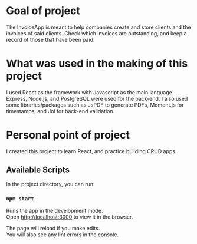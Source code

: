 # Goal of project

The InvoiceApp is meant to help companies create and store clients and the invoices of said clients. Check which invoices are outstanding, and keep a record of those that have been paid. 

# What was used in the making of this project
I used React as the framework with Javascript as the main language. Express, Node.js, and PostgreSQL were used for the back-end. I also used some libraries/packages such as JsPDF to generate PDFs, Moment.js for timestamps, and Joi for back-end validation.

# Personal point of project

I created this project to learn React, and practice building CRUD apps.

## Available Scripts

In the project directory, you can run:

### `npm start`

Runs the app in the development mode.\
Open [http://localhost:3000](http://localhost:3000) to view it in the browser.

The page will reload if you make edits.\
You will also see any lint errors in the console.



